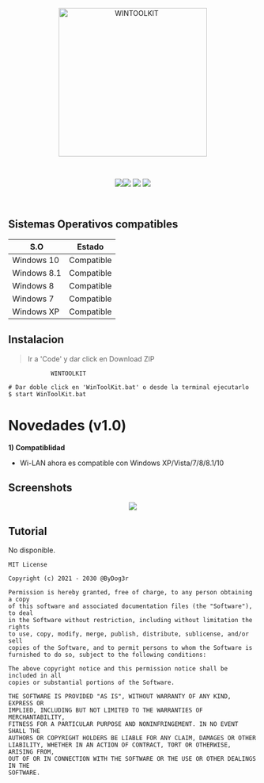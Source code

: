 <p align="center">
<img width=300px height=300px src="https://i.postimg.cc/m2fZkY0g/Win-Tool-Kit.png" title="WINTOOLKIT">
</p><br>

<p align="center">
<img src="https://imgur.com/TAuS5PE.jpg"><img src="https://imgur.com/mCapHNr.jpg"> <img src="https://imgur.com/4mZdxc8.jpg"> <img src="https://imgur.com/x4ikBPI.jpg"></p>
<br/>

## Sistemas Operativos compatibles  


|     S.O      |   Estado      |
|--------------|---------------| 
| Windows 10   | Compatible    |
| Windows 8.1  | Compatible    |
| Windows 8    | Compatible    |
| Windows 7    | Compatible    |
| Windows XP   | Compatible    |

## Instalacion 

> Ir a 'Code' y dar click en Download ZIP

```            
            WINTOOLKIT
            
# Dar doble click en 'WinToolKit.bat' o desde la terminal ejecutarlo
$ start WinToolKit.bat
```

# Novedades (v1.0)

**1) Compatiblidad**

* Wi-LAN ahora es compatible con Windows XP/Vista/7/8/8.1/10



## Screenshots

<p align="center">
<img src="https://i.postimg.cc/fTy4wJbR/winkit.png">
</p>

## Tutorial 

<p> No disponible.</p>

```
MIT License

Copyright (c) 2021 - 2030 @ByDog3r

Permission is hereby granted, free of charge, to any person obtaining a copy
of this software and associated documentation files (the "Software"), to deal
in the Software without restriction, including without limitation the rights
to use, copy, modify, merge, publish, distribute, sublicense, and/or sell
copies of the Software, and to permit persons to whom the Software is
furnished to do so, subject to the following conditions:

The above copyright notice and this permission notice shall be included in all
copies or substantial portions of the Software.

THE SOFTWARE IS PROVIDED "AS IS", WITHOUT WARRANTY OF ANY KIND, EXPRESS OR
IMPLIED, INCLUDING BUT NOT LIMITED TO THE WARRANTIES OF MERCHANTABILITY,
FITNESS FOR A PARTICULAR PURPOSE AND NONINFRINGEMENT. IN NO EVENT SHALL THE
AUTHORS OR COPYRIGHT HOLDERS BE LIABLE FOR ANY CLAIM, DAMAGES OR OTHER
LIABILITY, WHETHER IN AN ACTION OF CONTRACT, TORT OR OTHERWISE, ARISING FROM,
OUT OF OR IN CONNECTION WITH THE SOFTWARE OR THE USE OR OTHER DEALINGS IN THE
SOFTWARE.
```
